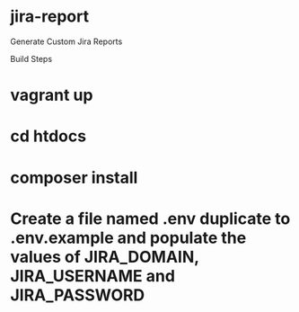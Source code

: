 # jira-report
Generate Custom Jira Reports 

Build Steps
# vagrant up
# cd htdocs
# composer install
# Create a file named .env duplicate to .env.example and populate the values of JIRA_DOMAIN, JIRA_USERNAME and JIRA_PASSWORD
